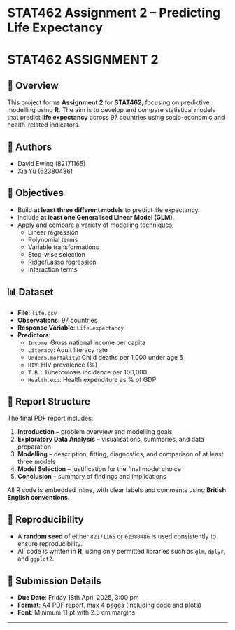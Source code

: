 
# STAT462 Assignment 2 – Predicting Life Expectancy
# STAT462 ASSIGNMENT 2

## 📄 Overview

This project forms **Assignment 2** for **STAT462**, focusing on predictive modelling using **R**. The aim is to develop and compare statistical models that predict **life expectancy** across 97 countries using socio-economic and health-related indicators.

## 👥 Authors

- David Ewing (82171165)  
- Xia Yu (62380486)

## 🎯 Objectives

- Build **at least three different models** to predict life expectancy.
- Include **at least one Generalised Linear Model (GLM)**.
- Apply and compare a variety of modelling techniques:
  - Linear regression
  - Polynomial terms
  - Variable transformations
  - Step-wise selection
  - Ridge/Lasso regression
  - Interaction terms

## 📊 Dataset

- **File**: `life.csv`
- **Observations**: 97 countries
- **Response Variable**: `Life.expectancy`
- **Predictors**:
  - `Income`: Gross national income per capita
  - `Literacy`: Adult literacy rate
  - `Under5.mortality`: Child deaths per 1,000 under age 5
  - `HIV`: HIV prevalence (%)
  - `T.B.`: Tuberculosis incidence per 100,000
  - `Health.exp`: Health expenditure as % of GDP

## 📁 Report Structure

The final PDF report includes:

1. **Introduction** – problem overview and modelling goals  
2. **Exploratory Data Analysis** – visualisations, summaries, and data preparation  
3. **Modelling** – description, fitting, diagnostics, and comparison of at least three models  
4. **Model Selection** – justification for the final model choice  
5. **Conclusion** – summary of findings and implications  

All R code is embedded inline, with clear labels and comments using **British English conventions**.

## 🔁 Reproducibility

- A **random seed** of either `82171165` or `62380486` is used consistently to ensure reproducibility.
- All code is written in **R**, using only permitted libraries such as `glm`, `dplyr`, and `ggplot2`.

## 📅 Submission Details

- **Due Date**: Friday 18th April 2025, 3:00 pm  
- **Format**: A4 PDF report, max 4 pages (including code and plots)  
- **Font**: Minimum 11 pt with 2.5 cm margins  

---
